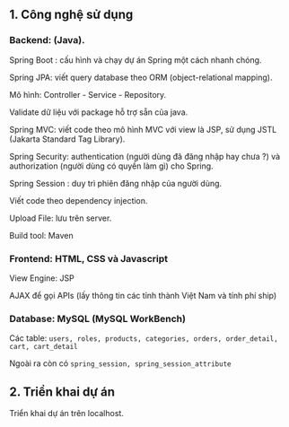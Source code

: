## 1. Công nghệ sử dụng
### Backend: (Java).
Spring Boot : cấu hình và chạy dự án Spring một cách nhanh chóng.

Spring JPA: viết query database theo ORM (object-relational mapping).

Mô hình: Controller - Service - Repository.

Validate dữ liệu với package hỗ trợ sẵn của java.

Spring MVC: viết code theo mô hình MVC với view là JSP, sử dụng JSTL (Jakarta Standard Tag Library).

Spring Security: authentication (người dùng đã đăng nhập hay chưa ?) và authorization (người dùng có quyền làm gì) cho Spring.

Spring Session : duy trì phiên đăng nhập của người dùng.

Viết code theo dependency injection.

Upload File: lưu trên server.

Build tool: Maven

### Frontend: HTML, CSS và Javascript

View Engine: JSP

AJAX để gọi APIs (lấy thông tin các tỉnh thành Việt Nam và tính phí ship)

### Database: MySQL (MySQL WorkBench)
Các table: `users, roles, products, categories, orders, order_detail, cart, cart_detail`

Ngoài ra còn có `spring_session, spring_session_attribute`

## 2. Triển khai dự án
Triển khai dự án trên localhost.

